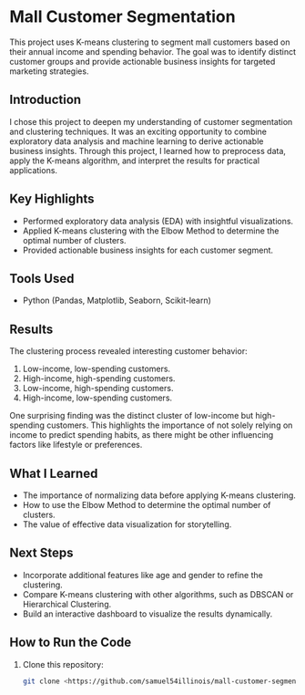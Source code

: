 # Mall Customer Segmentation

This project uses K-means clustering to segment mall customers based on their annual income and spending behavior. The goal was to identify distinct customer groups and provide actionable business insights for targeted marketing strategies.

## Introduction
I chose this project to deepen my understanding of customer segmentation and clustering techniques. It was an exciting opportunity to combine exploratory data analysis and machine learning to derive actionable business insights. Through this project, I learned how to preprocess data, apply the K-means algorithm, and interpret the results for practical applications.

## Key Highlights
- Performed exploratory data analysis (EDA) with insightful visualizations.
- Applied K-means clustering with the Elbow Method to determine the optimal number of clusters.
- Provided actionable business insights for each customer segment.

## Tools Used
- Python (Pandas, Matplotlib, Seaborn, Scikit-learn)

## Results
The clustering process revealed interesting customer behavior:
1. Low-income, low-spending customers.
2. High-income, high-spending customers.
3. Low-income, high-spending customers.
4. High-income, low-spending customers.

One surprising finding was the distinct cluster of low-income but high-spending customers. This highlights the importance of not solely relying on income to predict spending habits, as there might be other influencing factors like lifestyle or preferences.

## What I Learned
- The importance of normalizing data before applying K-means clustering.
- How to use the Elbow Method to determine the optimal number of clusters.
- The value of effective data visualization for storytelling.

## Next Steps
- Incorporate additional features like age and gender to refine the clustering.
- Compare K-means clustering with other algorithms, such as DBSCAN or Hierarchical Clustering.
- Build an interactive dashboard to visualize the results dynamically.

## How to Run the Code
1. Clone this repository:
   ```bash
   git clone <https://github.com/samuel54illinois/mall-customer-segmentation>
